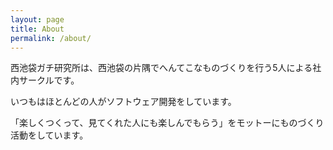```yaml
---
layout: page
title: About
permalink: /about/
---
```


西池袋ガチ研究所は、西池袋の片隅でへんてこなものづくりを行う5人による社内サークルです。

いつもはほとんどの人がソフトウェア開発をしています。

「楽しくつくって、見てくれた人にも楽しんでもらう」をモットーにものづくり活動をしています。

